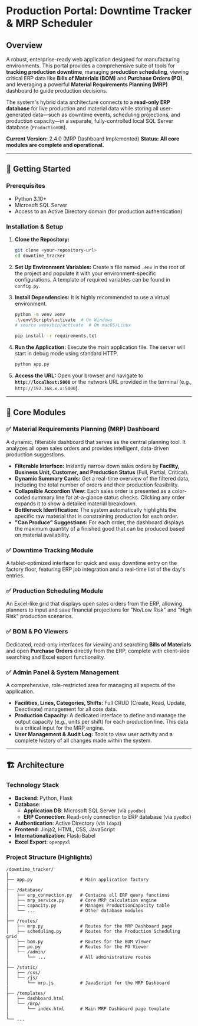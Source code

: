 # Production Portal: Downtime Tracker & MRP Scheduler

## Overview

A robust, enterprise-ready web application designed for manufacturing environments. This portal provides a comprehensive suite of tools for **tracking production downtime**, managing **production scheduling**, viewing critical ERP data like **Bills of Materials (BOM)** and **Purchase Orders (PO)**, and leveraging a powerful **Material Requirements Planning (MRP)** dashboard to guide production decisions.

The system's hybrid data architecture connects to a **read-only ERP database** for live production and material data while storing all user-generated data—such as downtime events, scheduling projections, and production capacity—in a separate, fully-controlled local SQL Server database (`ProductionDB`).

**Current Version:** 2.4.0 (MRP Dashboard Implemented)
**Status:** **All core modules are complete and operational.**

-----

## 🚀 Getting Started

### Prerequisites

  * Python 3.10+
  * Microsoft SQL Server
  * Access to an Active Directory domain (for production authentication)

### Installation & Setup

1.  **Clone the Repository:**

    ```bash
    git clone <your-repository-url>
    cd downtime_tracker
    ```

2.  **Set Up Environment Variables:**
    Create a file named `.env` in the root of the project and populate it with your environment-specific configurations. A template of required variables can be found in `config.py`.

3.  **Install Dependencies:**
    It is highly recommended to use a virtual environment.

    ```bash
    python -m venv venv
    .\venv\Scripts\activate  # On Windows
    # source venv/bin/activate  # On macOS/Linux

    pip install -r requirements.txt
    ```

4.  **Run the Application:**
    Execute the main application file. The server will start in debug mode using standard HTTP.

    ```bash
    python app.py
    ```

5.  **Access the URL:**
    Open your browser and navigate to **`http://localhost:5000`** or the network URL provided in the terminal (e.g., `http://192.168.x.x:5000`).

-----

## 🎯 Core Modules

### ✅ Material Requirements Planning (MRP) Dashboard

A dynamic, filterable dashboard that serves as the central planning tool. It analyzes all open sales orders and provides intelligent, data-driven production suggestions.

  * **Filterable Interface:** Instantly narrow down sales orders by **Facility, Business Unit, Customer, and Production Status** (Full, Partial, Critical).
  * **Dynamic Summary Cards:** Get a real-time overview of the filtered data, including the total number of orders and their production feasibility.
  * **Collapsible Accordion View:** Each sales order is presented as a color-coded summary line for at-a-glance status checks. Clicking any order expands it to show a detailed material breakdown.
  * **Bottleneck Identification:** The system automatically highlights the specific raw material that is constraining production for each order.
  * **"Can Produce" Suggestions:** For each order, the dashboard displays the maximum quantity of a finished good that can be produced based on material availability.

### ✅ Downtime Tracking Module

A tablet-optimized interface for quick and easy downtime entry on the factory floor, featuring ERP job integration and a real-time list of the day's entries.

### ✅ Production Scheduling Module

An Excel-like grid that displays open sales orders from the ERP, allowing planners to input and save financial projections for "No/Low Risk" and "High Risk" production scenarios.

### ✅ BOM & PO Viewers

Dedicated, read-only interfaces for viewing and searching **Bills of Materials** and open **Purchase Orders** directly from the ERP, complete with client-side searching and Excel export functionality.

### ✅ Admin Panel & System Management

A comprehensive, role-restricted area for managing all aspects of the application.

  * **Facilities, Lines, Categories, Shifts:** Full CRUD (Create, Read, Update, Deactivate) management for all core data.
  * **Production Capacity:** A dedicated interface to define and manage the output capacity (e.g., units per shift) for each production line. This data is a critical input for the MRP engine.
  * **User Management & Audit Log:** Tools to view user activity and a complete history of all changes made within the system.

-----

## 🏗️ Architecture

### Technology Stack

  * **Backend**: Python, Flask
  * **Database**:
      * **Application DB**: Microsoft SQL Server (via `pyodbc`)
      * **ERP Connection**: Read-only connection to ERP database (via `pyodbc`)
  * **Authentication**: Active Directory (via `ldap3`)
  * **Frontend**: Jinja2, HTML, CSS, JavaScript
  * **Internationalization**: Flask-Babel
  * **Excel Export**: `openpyxl`

### Project Structure (Highlights)

```
/downtime_tracker/
|
├── app.py                  # Main application factory
|
├── /database/
│   ├── erp_connection.py   # Contains all ERP query functions
│   ├── mrp_service.py      # Core MRP calculation engine
│   ├── capacity.py         # Manages ProductionCapacity table
│   └── ...                 # Other database modules
|
├── /routes/
│   ├── mrp.py              # Routes for the MRP Dashboard page
│   ├── scheduling.py       # Routes for the Production Scheduling grid
│   ├── bom.py              # Routes for the BOM Viewer
│   ├── po.py               # Routes for the PO Viewer
│   └── /admin/
│       └── ...             # All administrative routes
|
├── /static/
│   ├── /css/
│   └── /js/
│       └── mrp.js          # JavaScript for the MRP Dashboard
|
├── /templates/
│   ├── dashboard.html
│   └── /mrp/
│       └── index.html      # Main MRP Dashboard page template
|
└── ...

```
